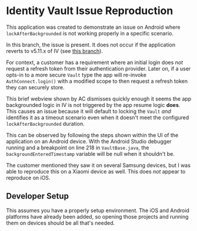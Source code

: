 # Identity Vault Issue Reproduction
This application was created to demonstrate an issue on Android where `lockAfterBackgrounded` is not working properly in a specific scenario.

In this branch, the issue is present. It does not occur if the application reverts to v5.11.x of IV (see [this branch](https://github.com/jameson-w-taylor/iv-background-lock-issue/tree/iv-5.11.x)).

For context, a customer has a requirement where an initial login does _not_ request a refresh token from their authentication provider. Later on, if a user opts-in to a more secure `Vault` type the app will re-invoke `AuthConnect.login()` with a modified scope to then request a refresh token they can securely store.

This brief webview shown by AC dismisses quickly enough it seems the app backgrounded logic in IV is not triggered by the app resume logic **does**. This causes an issue because it will default to locking the `Vault` _and_ identifies it as a timeout scenario even when it doesn't meet the configured `lockAfterBackgrounded` duration.

This can be observed by following the steps shown within the UI of the application on an Android device. With the Android Studio debugger running and a breakpoint on line 218 in `VaultBase.java`, the `backgroundEnteredTimestamp` variable will be null when it shouldn't be.

The customer mentioned they saw it on several Samsung devices, but I was able to reproduce this on a Xiaomi device as well. This does _not_ appear to reproduce on iOS.

## Developer Setup
This assumes you have a properly setup environment. The iOS and Android platforms have already been added, so opening those projects and running them on devices should be all that's needed.